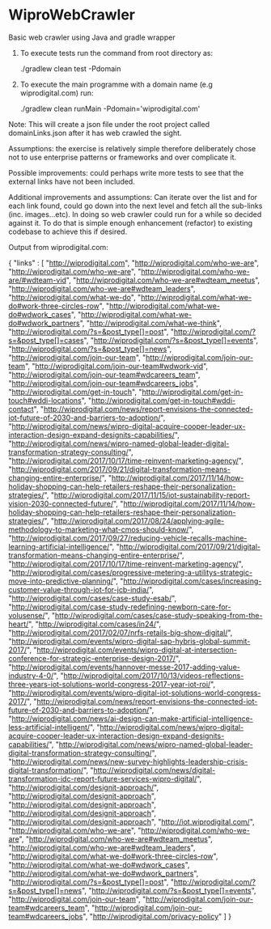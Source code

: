 # WiproWebCrawler
Basic web crawler using Java and gradle wrapper

1) To execute tests run the command from root directory as: 
    
    ./gradlew clean test -Pdomain
    
2) To execute the main programme with a domain name (e.g wiprodigital.com) run:
    
    ./gradlew clean runMain -Pdomain='wiprodigital.com'
    
Note:  This will create a json file under the root project called domainLinks.json after it has web crawled the sight.

Assumptions:  the exercise is relatively simple therefore deliberately chose not to use enterprise patterns or frameworks and over complicate it.

Possible improvements: could perhaps write more tests to see that the external links have not been included.

Additional improvements and assumptions:  Can iterate over the list and for each link found, could go down into the next level and fetch all the sub-links (inc. images...etc).  In doing so web crawler could run for a while so decided against it.  To do that is simple enough enhancement (refactor) to existing codebase to achieve this if desired.

Output from wiprodigital.com:

{
  "links" : [
    "http://wiprodigital.com",
    "http://wiprodigital.com/who-we-are",
    "http://wiprodigital.com/who-we-are",
    "http://wiprodigital.com/who-we-are/#wdteam-vid",
    "http://wiprodigital.com/who-we-are#wdteam_meetus",
    "http://wiprodigital.com/who-we-are#wdteam_leaders",
    "http://wiprodigital.com/what-we-do",
    "http://wiprodigital.com/what-we-do#work-three-circles-row",
    "http://wiprodigital.com/what-we-do#wdwork_cases",
    "http://wiprodigital.com/what-we-do#wdwork_partners",
    "http://wiprodigital.com/what-we-think",
    "http://wiprodigital.com/?s=&post_type[]=post",
    "http://wiprodigital.com/?s=&post_type[]=cases",
    "http://wiprodigital.com/?s=&post_type[]=events",
    "http://wiprodigital.com/?s=&post_type[]=news",
    "http://wiprodigital.com/join-our-team",
    "http://wiprodigital.com/join-our-team",
    "http://wiprodigital.com/join-our-team#wdwork-vid",
    "http://wiprodigital.com/join-our-team#wdcareers_team",
    "http://wiprodigital.com/join-our-team#wdcareers_jobs",
    "http://wiprodigital.com/get-in-touch",
    "http://wiprodigital.com/get-in-touch#wddi-locations",
    "http://wiprodigital.com/get-in-touch#wddi-contact",
    "http://wiprodigital.com/news/report-envisions-the-connected-iot-future-of-2030-and-barriers-to-adoption/",
    "http://wiprodigital.com/news/wipro-digital-acquire-cooper-leader-ux-interaction-design-expand-designits-capabilities/",
    "http://wiprodigital.com/news/wipro-named-global-leader-digital-transformation-strategy-consulting/",
    "http://wiprodigital.com/2017/10/17/time-reinvent-marketing-agency/",
    "http://wiprodigital.com/2017/09/21/digital-transformation-means-changing-entire-enterprise/",
    "http://wiprodigital.com/2017/11/14/how-holiday-shopping-can-help-retailers-reshape-their-personalization-strategies/",
    "http://wiprodigital.com/2017/11/15/iot-sustainability-report-vision-2030-connected-future/",
    "http://wiprodigital.com/2017/11/14/how-holiday-shopping-can-help-retailers-reshape-their-personalization-strategies/",
    "http://wiprodigital.com/2017/08/24/applying-agile-methodology-to-marketing-what-cmos-should-know/",
    "http://wiprodigital.com/2017/09/27/reducing-vehicle-recalls-machine-learning-artificial-intelligence/",
    "http://wiprodigital.com/2017/09/21/digital-transformation-means-changing-entire-enterprise/",
    "http://wiprodigital.com/2017/10/17/time-reinvent-marketing-agency/",
    "http://wiprodigital.com/cases/progressive-metering-a-utilitys-strategic-move-into-predictive-planning/",
    "http://wiprodigital.com/cases/increasing-customer-value-through-iot-for-jcb-india/",
    "http://wiprodigital.com/cases/case-study-esab/",
    "http://wiprodigital.com/case-study-redefining-newborn-care-for-volusense/",
    "http://wiprodigital.com/cases/case-study-speaking-from-the-heart/",
    "http://wiprodigital.com/cases/in24/",
    "http://wiprodigital.com/2017/02/07/nrfs-retails-big-show-digital/",
    "http://wiprodigital.com/events/wipro-digital-sap-hybris-global-summit-2017/",
    "http://wiprodigital.com/events/wipro-digital-at-intersection-conference-for-strategic-enterprise-design-2017/",
    "http://wiprodigital.com/events/hannover-messe-2017-adding-value-industry-4-0/",
    "http://wiprodigital.com/2017/10/13/videos-reflections-three-years-iot-solutions-world-congress-2017-year-iot-roi/",
    "http://wiprodigital.com/events/wipro-digital-iot-solutions-world-congress-2017/",
    "http://wiprodigital.com/news/report-envisions-the-connected-iot-future-of-2030-and-barriers-to-adoption/",
    "http://wiprodigital.com/news/ai-design-can-make-artificial-intelligence-less-artificial-intelligent/",
    "http://wiprodigital.com/news/wipro-digital-acquire-cooper-leader-ux-interaction-design-expand-designits-capabilities/",
    "http://wiprodigital.com/news/wipro-named-global-leader-digital-transformation-strategy-consulting/",
    "http://wiprodigital.com/news/new-survey-highlights-leadership-crisis-digital-transformation/",
    "http://wiprodigital.com/news/digital-transformation-idc-report-future-services-wipro-digital/",
    "http://wiprodigital.com/designit-approach/",
    "http://wiprodigital.com/designit-approach",
    "http://wiprodigital.com/designit-approach",
    "http://wiprodigital.com/designit-approach",
    "http://wiprodigital.com/designit-approach",
    "http://iot.wiprodigital.com/",
    "http://wiprodigital.com/who-we-are",
    "http://wiprodigital.com/who-we-are",
    "http://wiprodigital.com/who-we-are#wdteam_meetus",
    "http://wiprodigital.com/who-we-are#wdteam_leaders",
    "http://wiprodigital.com/what-we-do#work-three-circles-row",
    "http://wiprodigital.com/what-we-do#wdwork_cases",
    "http://wiprodigital.com/what-we-do#wdwork_partners",
    "http://wiprodigital.com/?s=&post_type[]=post",
    "http://wiprodigital.com/?s=&post_type[]=news",
    "http://wiprodigital.com/?s=&post_type[]=events",
    "http://wiprodigital.com/join-our-team",
    "http://wiprodigital.com/join-our-team#wdcareers_team",
    "http://wiprodigital.com/join-our-team#wdcareers_jobs",
    "http://wiprodigital.com/privacy-policy"
  ]
}